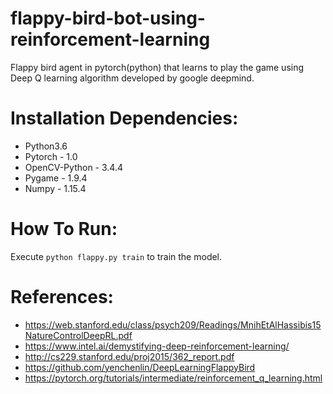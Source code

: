 # flappy-bird-bot-using-reinforcement-learning
Flappy bird agent in pytorch(python) that learns to play the game 
using Deep Q learning algorithm developed by google deepmind.

# Installation Dependencies:
* Python3.6
* Pytorch - 1.0
* OpenCV-Python - 3.4.4
* Pygame - 1.9.4
* Numpy - 1.15.4

# How To Run:
Execute `python flappy.py train` to train the model.

# References:
* https://web.stanford.edu/class/psych209/Readings/MnihEtAlHassibis15NatureControlDeepRL.pdf
* https://www.intel.ai/demystifying-deep-reinforcement-learning/
* http://cs229.stanford.edu/proj2015/362_report.pdf
* https://github.com/yenchenlin/DeepLearningFlappyBird
* https://pytorch.org/tutorials/intermediate/reinforcement_q_learning.html
